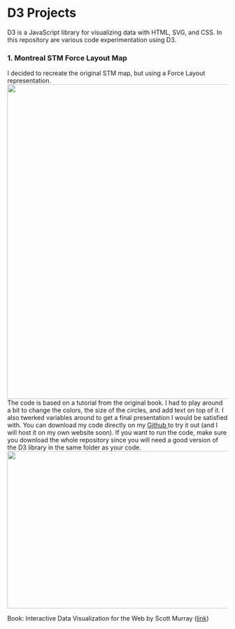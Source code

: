<h1>D3 Projects</h1>
D3 is a JavaScript library for visualizing data with HTML, SVG, and CSS. In this repository are various code experimentation using D3.
<br>
<h3> 1. Montreal STM Force Layout Map </h3>
I decided to recreate the original STM map, but using a Force Layout representation.
<a href="https://catharticstudent.files.wordpress.com/2017/07/metro.jpg"><img class="alignnone size-full wp-image-753" src="https://catharticstudent.files.wordpress.com/2017/07/metro.jpg" alt="" width="600" height="718" /></a>
The code is based on a tutorial from the original book. I had to play around a bit to change the colors, the size of the circles, and add text on top of it. I also twerked variables around to get a final presentation I would be satisfied with. You can download my code directly on my <a href="https://github.com/archidisign/Computer-Graphics/blob/master/D3/force_map.html#L78">Github </a>to try it out (and I will host it on my own website soon). If you want to run the code, make sure you download the whole repository since you will need a good version of the D3 library in the same folder as your code.
<a href="https://catharticstudent.files.wordpress.com/2017/07/force_map.jpg"><img class="alignnone size-full wp-image-754" src="https://catharticstudent.files.wordpress.com/2017/07/force_map.jpg" alt="" width="820" height="359" /></a>

Book: Interactive Data Visualization for the Web by Scott Murray (<a href="http://chimera.labs.oreilly.com/books/1230000000345/index.html">link</a>)
